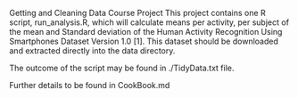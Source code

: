 Getting and Cleaning Data Course Project
This project contains one R script, run_analysis.R, which will calculate means per activity, per subject of the mean and Standard deviation of the Human Activity Recognition Using Smartphones Dataset Version 1.0 [1]. This dataset should be downloaded and extracted directly into the data directory.

The outcome of the script may be found in ./TidyData.txt file. 

Further details to be found in CookBook.md
